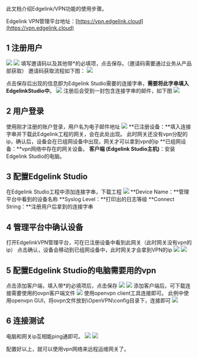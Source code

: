 此文档介绍Edgelink/VPN功能的使用步骤。



Edgelink VPN管理平台地址：[https://vpn.edgelink.cloud](https://vpn.edgelink.cloud)
## 1 注册用户
![](https://cdn.nlark.com/yuque/0/2024/png/43815434/1717049920127-2bce054c-2708-4ecd-9bd9-dbf5089f01a2.png#)
![](https://cdn.nlark.com/yuque/0/2024/png/43815434/1717049920316-c917138d-4d53-4eb3-8497-07ad8aa5d54f.png#)
填写邀请码以及其他带*的必填项，点击保存。（邀请码需要通过业务从产品部获取）
邀请码获取流程如下图：
![](https://cdn.nlark.com/yuque/0/2024/png/43815434/1717049920491-bcceffbf-7bec-4b72-a37f-592448b5dde9.png#)


点击保存后出现的信息即为Edgelink Studio需要的连接字串，**需要将此字串填入EdgelinkStudio中**。
![](https://cdn.nlark.com/yuque/0/2024/png/43815434/1717049920662-77a4ddf9-312d-4f2f-9921-3f947d070526.png#)
注册后会受到一封包含连接字串的邮件，如下图
![](https://cdn.nlark.com/yuque/0/2024/png/43815434/1717049920807-b2feb2bb-8ad4-4abd-b3c0-a6fc94430648.png#)

## 2 用户登录
使用刚才注册的账户登录，用户名为电子邮件地址
![](https://cdn.nlark.com/yuque/0/2024/png/43815434/1717049921032-b3bb3105-6dc0-4acf-ad6c-66ceec7f97aa.png#)
**已注册设备：**填入连接字串并下载此Edgelink工程的网关，会在此处出现。
此时网关还没有vpn分配的ip，确认后，设备会在已组网设备中出现，网关才可以拿到vpn的ip
**已组网设备：**vpn网络中存在的网关设备。
**客户端 (Edgelink Studio主机)**：安装Edgelink Studio的电脑。 

## 3 配置Edgelink Studio
在Edgelink Studio工程中添加连接字串，下载工程
![](https://cdn.nlark.com/yuque/0/2024/png/43815434/1717049921255-51dbd85d-c7ce-4180-99c9-f15d4ee88dd0.png#)
**Device Name：**管理平台中看到的设备名称
**Syslog Level：**打印出的日志等级
**Connect String：**注册用户后拿到的连接字串

## 4 管理平台中确认设备
打开EdgelinkVPN管理平台，可在已注册设备中看到此网关（此时网关没有vpn的ip）
点击确认，设备会移动到已组网设备中，此时网关才会拿到VPN的ip
![](https://cdn.nlark.com/yuque/0/2024/png/43815434/1717049921534-52899b78-0add-44a2-8f86-f580fb2b5707.png#)
![](https://cdn.nlark.com/yuque/0/2024/png/43815434/1717049921754-a1a07ea6-4ed9-4220-883b-0617bbca97d8.png#)
## 5 配置Edgelink Studio的电脑需要用的vpn
点击添加客户端，填入带*的必填项后，点击保存
![](https://cdn.nlark.com/yuque/0/2024/png/43815434/1717049921949-d011738a-ada4-4230-ad69-965127652d9a.png#)
![](https://cdn.nlark.com/yuque/0/2024/png/43815434/1717049922139-c762d693-fbd3-42ff-95fa-3e0c541fcbd6.png#)
添加客户端后，可下载连接需要使用的ovpn客户端文件
![](https://cdn.nlark.com/yuque/0/2024/png/43815434/1717049922309-51e7c9ec-7c1b-4a5c-a766-9feb14540425.png#)
使用openvpn client工具连接即可。
此例中使用openvpn GUI，将ovpn文件放到\OpenVPN\config目录下，连接即可
![](https://cdn.nlark.com/yuque/0/2024/png/43815434/1717049922509-1573113a-c5fd-4dce-9071-1bb0d249e2e5.png#)
## 6 连接测试
电脑和网关ip互相能ping通即可。
![](https://cdn.nlark.com/yuque/0/2024/png/43815434/1717049922727-1defac79-7889-4d84-ba09-bdac105cd440.png#)
![](https://cdn.nlark.com/yuque/0/2024/png/43815434/1717049922897-b0ccd2bb-5e27-46b3-81e2-a58c4b452bc0.png#)


配置好以上，就可以使用vpn网络来远程运维网关了。
